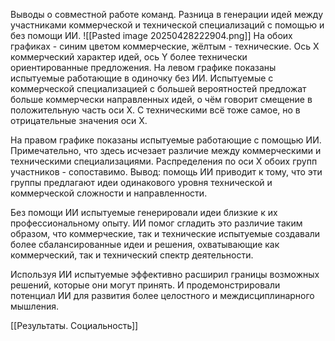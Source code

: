 Выводы о совместной работе команд.
Разница в генерации идей между участниками коммерческой и технической специализаций с помощью и без помощи ИИ. 
![[Pasted image 20250428222904.png]]
На обоих графиках - синим цветом коммерческие, жёлтым - технические. Ось Х коммерческий характер идей,  ось Y более технически ориентированные предложения.
На левом графике показаны испытуемые работающие в одиночку без ИИ.
Испытуемые с коммерческой специализацией с большей вероятностей предложат больше коммерчески направленных идей, о чём говорит смещение в положительную часть оси Х. С техническими всё тоже самое, но в отрицательные значения оси Х.

На правом графике показаны испытуемые работающие с помощью ИИ. 
Примечательно, что здесь исчезает различие между коммерческими и техническими специализациями. Распределения по оси Х обоих групп участников - сопоставимо. 
Вывод: помощь ИИ приводит к тому, что эти группы предлагают идеи одинакового уровня технической и коммерческой сложности и направленности. 

Без помощи ИИ испытуемые генерировали идеи близкие к их профессиональному опыту. ИИ помог сгладить это различие таким образом, что коммерческие, так и технические испытуемые создавали более сбалансированные идеи и решения, охватывающие как коммерческий, так и технический спектр деятельности. 

Используя ИИ испытуемые эффективно расширил границы возможных решений, которые они могут принять. 
И продемонстрировали потенциал ИИ для развития более целостного и междисциплинарного мышления.

[[Результаты. Социальность]]
